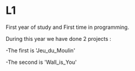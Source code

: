 # L1
First year of study and First time in programming.

During this year we have done 2 projects :

-The first is 'Jeu_du_Moulin'

-The second is 'Wall_is_You'

